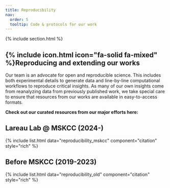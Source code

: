 ```yaml
---
title: Reproducibility
nav:
  order: 5
  tooltip: Code & protocols for our work
---
```


{% include section.html %}


## {% include icon.html icon="fa-solid fa-mixed" %}Reproducing and extending our works

Our team is an advocate for open and reproducible science. This includes both 
experimental details to generate data and line-by-line computational workflows
to reproduce critical insights. As many of our own insights come from reanalyzing
data from previously published work, 
we take special care to ensure that resources from our works are available
in easy-to-access formats. 

<b>Check out our curated resources from our major efforts here:</b>


## Lareau Lab @ MSKCC (2024-)

{% include list.html data="reproducibility_mskcc" component="citation" style="rich" %}


## Before MSKCC  (2019-2023)

{% include list.html data="reproducibility_old" component="citation" style="rich" %}



  
  